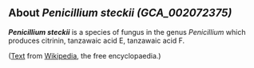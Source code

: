 About *Penicillium steckii (GCA\_002072375)* 
--------------------------------------------



***Penicillium steckii*** is a species of fungus in the genus
*Penicillium* which produces citrinin, tanzawaic acid E, tanzawaic acid
F.

([Text](http://en.wikipedia.org/wiki/Penicillium_steckii) from
[Wikipedia](http://en.wikipedia.org/), the free encyclopaedia.)
